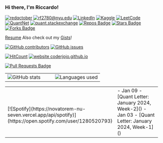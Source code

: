 ### Hi there, I'm Riccardo!

[![redqctober](https://img.shields.io/static/v1?label=redqctober&message=%20&color=black&logo=&style=flat)](https://redqctober.com)
[![rf2780@nyu.edu](https://img.shields.io/static/v1?label=rf2780@nyu.edu&message=%20&color=red&style=flat)](mailto:rf2780@nyu.edu)
[![LinkedIn](https://img.shields.io/static/v1?label=LinkedIn&message=%20&color=0e76a8&logo=linkedin&style=flat)](https://www.linkedin.com/in/riccardo-ferrarese/)
[![Kaggle](https://img.shields.io/static/v1?label=Kaggle&message=%20&color=blue&logo=kaggle&style=flat)](https://www.kaggle.com/riccardof01)
[![LeetCode](https://img.shields.io/static/v1?label=LeetCode&message=%20&color=orange&logo=leetcode&style=flat)](https://leetcode.com/u/rf2780/)
[![QuantNet](https://img.shields.io/static/v1?label=QuantNet&message=%20&color=blue&style=flat)](https://quantnet.com/members/riccardo_f.50877/)
[![quant.stackexchange](https://img.shields.io/static/v1?label=quant.stackexchange&message=%20&color=yellow&style=flat)](https://quant.stackexchange.com/users/76194/redqctober)
[![Repos Badge](https://badges.pufler.dev/repos/Rccd0)](https://badges.pufler.dev)
<a href="https://github.com/Rccd0/awesome-github-profile-readme/stargazers"><img src="https://img.shields.io/github/stars/Rccd0/awesome-github-profile-readme" alt="Stars Badge"/></a>
<a href="https://github.com/Rccd0/awesome-github-profile-readme/network/members"><img src="https://img.shields.io/github/forks/Rccd0/awesome-github-profile-readme" alt="Forks Badge"/></a>

<!--
Here is a list of my ongoing [research work and projects](...).

Researching and building the next-generation of computing and technology in finance and AI. My passion is working with data to build systems, solve complex challenges, and to better understand how the world operates and changes through emerging technologies including AI, machine learning/data science, blockchain/DeFi, and quantum computing. The three most important skills to me are:

- Resilience
- Collaboration
- Creativity
-->

[Resume](...)
Also check out my [Gists](https://gist.github.com/Rccd0)! 

[![GitHub contributors](https://img.shields.io/github/contributors/coderjojo/creative-profile-readme)](https://github.com/coderjojo/creative-profile-readme/graphs/contributors)
[![GitHub issues](https://img.shields.io/github/issues/coderjojo/creative-profile-readme)](https://github.com/coderjojo/creative-profile-readme/issues)

[![HitCount](https://views.whatilearened.today/views/github/coderjojo/creative-profile-readme.svg)](https://github.com/coderjojo/creative-profile-readme)
[![website coderjojo.github.io](https://img.shields.io/website-up-down-green-red/http/coderjojo.github.io/creative-profile-readme.svg)](https://coderjojo.github.io/creative-profile-readme/)

<a href="https://github.com/abhisheknaiidu/awesome-github-profile-readme/pulls"><img src="https://img.shields.io/github/issues-pr/abhisheknaiidu/awesome-github-profile-readme" alt="Pull Requests Badge"/></a>

<table width="100%">
<tr>
<td width="50%">
  <img src="https://github-readme-stats.vercel.app/api?username=Rccd0&count_private=true&show_icones=true&theme=default" alt="GitHub stats"  
</td>
<td width="50%">  
  <img src="https://github-readme-stats.vercel.app/api/top-langs/?username=Rccd0" alt="Languages used" 
</td>
</table>
<table width="100%"> 
<tr>
<td width="50%">
&nbsp; <br> [![Spotify](https://novatorem-nu-seven.vercel.app/api/spotify)](https://open.spotify.com/user/1280520793)
</td>
<td width="50%">  
- Jan 09 - [Quant Letter: January 2024, Week-2]()
- Jan 03 - [Quant Letter: January 2024, Week-1]()
</td>
</table>
